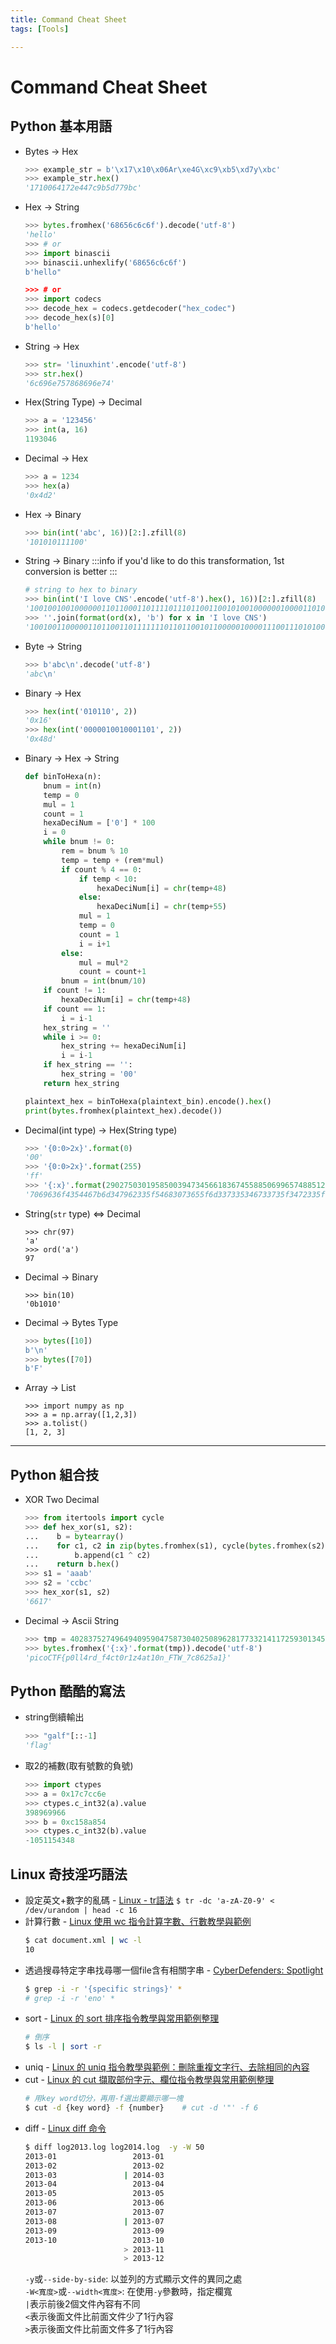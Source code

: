 ```yaml
---
title: Command Cheat Sheet
tags: [Tools]

---
```


# Command Cheat Sheet
## Python 基本用語
* Bytes $\to$ Hex
    ```python
    >>> example_str = b'\x17\x10\x06Ar\xe4G\xc9\xb5\xd7y\xbc'
    >>> example_str.hex()
    '1710064172e447c9b5d779bc'
    ```

* Hex $\to$ String
    ```python
    >>> bytes.fromhex('68656c6c6f').decode('utf-8')
    'hello'
    >>> # or
    >>> import binascii
    >>> binascii.unhexlify('68656c6c6f')
    b'hello"
    
    >>> # or
    >>> import codecs
    >>> decode_hex = codecs.getdecoder("hex_codec")
    >>> decode_hex(s)[0]
    b'hello'
    ```
    
* String $\to$ Hex
    ```python
    >>> str= 'linuxhint'.encode('utf-8')
    >>> str.hex()
    '6c696e757868696e74'
    ```

* Hex(String Type) $\to$ Decimal
    ```python
    >>> a = '123456'
    >>> int(a, 16)
    1193046
    ```

* Decimal $\to$ Hex
    ```python
    >>> a = 1234
    >>> hex(a)
    '0x4d2'
    ```
    
* Hex $\to$ Binary
    ```python
    >>> bin(int('abc', 16))[2:].zfill(8)
    '101010111100'
    ```

* String $\to$ Binary
    :::info
    if you'd like to do this transformation, 1st conversion is better
    :::
    ```python
    # string to hex to binary
    >>> bin(int('I love CNS'.encode('utf-8').hex(), 16))[2:].zfill(8)
    '1001001001000000110110001101111011101100110010100100000010000110100111001010011'
    >>> ''.join(format(ord(x), 'b') for x in 'I love CNS')
    '10010011000001101100110111111101101100101100000100001110011101010011'
    ```

* Byte $\to$ String
    ```python
    >>> b'abc\n'.decode('utf-8')
    'abc\n'
    ```

* Binary $\to$ Hex
    ```python
    >>> hex(int('010110', 2))
    '0x16'
    >>> hex(int('0000010010001101', 2))
    '0x48d'
    ```

* Binary $\to$ Hex $\to$ String
    ```python
    def binToHexa(n):
        bnum = int(n)
        temp = 0
        mul = 1
        count = 1
        hexaDeciNum = ['0'] * 100
        i = 0
        while bnum != 0:
            rem = bnum % 10
            temp = temp + (rem*mul)
            if count % 4 == 0:
                if temp < 10:
                    hexaDeciNum[i] = chr(temp+48)
                else:
                    hexaDeciNum[i] = chr(temp+55)
                mul = 1
                temp = 0
                count = 1
                i = i+1
            else:
                mul = mul*2
                count = count+1
            bnum = int(bnum/10)
        if count != 1:
            hexaDeciNum[i] = chr(temp+48)
        if count == 1:
            i = i-1
        hex_string = ''
        while i >= 0:
            hex_string += hexaDeciNum[i]
            i = i-1
        if hex_string == '':
            hex_string = '00'
        return hex_string
    
    plaintext_hex = binToHexa(plaintext_bin).encode().hex() 
    print(bytes.fromhex(plaintext_hex).decode())
    ```

* Decimal(int type) $\to$ Hex(String type)
    ```python
    >>> '{0:0>2x}'.format(0)
    '00'
    >>> '{0:0>2x}'.format(255)
    'ff'
    >>> '{:x}'.format(290275030195850039473456618367455885069965748851278076756743720446703314517401359267322769037469251445384426639837648598397)
    '7069636f4354467b6d347962335f54683073655f6d337335346733735f3472335f646966757272656e745f313737323733357d'
    ```

* String(`str` type) $\iff$ Decimal
    ```python!
    >>> chr(97)
    'a'
    >>> ord('a')
    97
    ```
* Decimal $\to$ Binary
    ```python!
    >>> bin(10)
    '0b1010'
    ```
* Decimal $\to$ Bytes Type
    ```python
    >>> bytes([10])
    b'\n'
    >>> bytes([70])
    b'F'
    ```
    
* Array $\to$ List
    ```python!
    >>> import numpy as np
    >>> a = np.array([1,2,3])
    >>> a.tolist()
    [1, 2, 3]
    ```
---
## Python 組合技
* XOR Two Decimal
    ```python
    >>> from itertools import cycle
    >>> def hex_xor(s1, s2):
    ...    b = bytearray()
    ...    for c1, c2 in zip(bytes.fromhex(s1), cycle(bytes.fromhex(s2))):
    ...        b.append(c1 ^ c2)
    ...    return b.hex()
    >>> s1 = 'aaab'
    >>> s2 = 'ccbc'
    >>> hex_xor(s1, s2)
    '6617'
    ```
* Decimal $\to$ Ascii String
    ```python
    >>> tmp = 4028375274964940959047587304025089628177332141172593013450629550958369516176531641246900741346661851279741
    >>> bytes.fromhex('{:x}'.format(tmp)).decode('utf-8')
    'picoCTF{p0ll4rd_f4ct0r1z4at10n_FTW_7c8625a1}'
    ```
    
## Python 酷酷的寫法
* string倒續輸出
    ```python
    >>> "galf"[::-1]
    'flag'
    ```
* 取2的補數(取有號數的負號)
    ```python
    >>> import ctypes
    >>> a = 0x17c7cc6e
    >>> ctypes.c_int32(a).value
    398969966
    >>> b = 0xc158a854
    >>> ctypes.c_int32(b).value
    -1051154348
    ```

## Linux 奇技淫巧語法
* 設定英文+數字的亂碼 - [Linux - tr語法](https://www.runoob.com/linux/linux-comm-tr.html)
    `$ tr -dc 'a-zA-Z0-9' < /dev/urandom | head -c 16`
* 計算行數 - [Linux 使用 wc 指令計算字數、行數教學與範例](https://blog.gtwang.org/linux/linux-wc-command-tutorial-examples/)
    ```bash
    $ cat document.xml | wc -l
    10
    ```
* 透過搜尋特定字串找尋哪一個file含有相關字串 - [CyberDefenders: Spotlight](https://forensicskween.com/ctf/cyberdefenders/spotlight/#)
    ```bash
    $ grep -i -r '{specific strings}' *
    # grep -i -r 'eno' *
    ```
* sort - [Linux 的 sort 排序指令教學與常用範例整理](https://blog.gtwang.org/linux/linux-sort-command-tutorial-and-examples/)
    ```bash
    # 倒序
    $ ls -l | sort -r
    ```
* uniq - [Linux 的 uniq 指令教學與範例：刪除重複文字行、去除相同的內容](https://blog.gtwang.org/linux/linux-uniq-command-tutorial/)
* cut - [Linux 的 cut 擷取部份字元、欄位指令教學與常用範例整理](https://blog.gtwang.org/linux/linux-cut-command-tutorial-and-examples/)
    ```bash
    # 用key word切分，再用-f選出要顯示哪一塊
    $ cut -d {key word} -f {number}    # cut -d '"' -f 6
    ```
* diff - [Linux diff 命令](https://www.runoob.com/linux/linux-comm-diff.html)
    ```bash
    $ diff log2013.log log2014.log  -y -W 50
    2013-01                 2013-01
    2013-02                 2013-02
    2013-03               | 2014-03
    2013-04                 2013-04
    2013-05                 2013-05
    2013-06                 2013-06
    2013-07                 2013-07
    2013-08               | 2013-07
    2013-09                 2013-09
    2013-10                 2013-10
                          > 2013-11
                          > 2013-12
    ```
    `-y`或`--side-by-side`: 以並列的方式顯示文件的異同之處</br>
    `-W<寬度>`或`--width<寬度>`: 在使用`-y`參數時，指定欄寬</br>
    `|`表示前後2個文件內容有不同</br>
    `<`表示後面文件比前面文件少了1行內容</br>
    `>`表示後面文件比前面文件多了1行內容
    